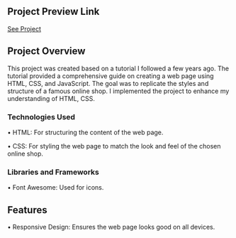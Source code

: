 ## Project Preview Link
[See Project](https://rastifar.github.io/html-css-loruki-website/)


## Project Overview

This project was created based on a tutorial I followed a few years ago.
The tutorial provided a comprehensive guide on creating a web page using HTML, CSS, and JavaScript.
The goal was to replicate the styles and structure of a famous online shop. 
I implemented the project to enhance my understanding of HTML, CSS.

### Technologies Used

•  HTML: For structuring the content of the web page.

•  CSS: For styling the web page to match the look and feel of the chosen online shop.


### Libraries and Frameworks
•  Font Awesome: Used for icons.


## Features
•  Responsive Design: Ensures the web page looks good on all devices.


